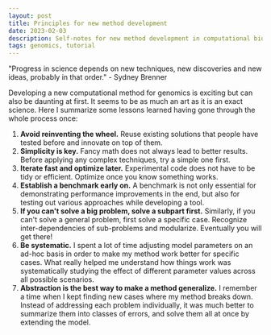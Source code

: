 ```yaml
---
layout: post
title: Principles for new method development
date: 2023-02-03
description: Self-notes for new method development in computational biology
tags: genomics, tutorial
---
```


<meta name="twitter:card" content="summary" />
<meta name="twitter:site" content="@tGaoTeng" />
<meta name="twitter:title" content="Principles for new method development" />
<meta name="twitter:description" content="Self-notes for new method development in computational biology" />
<meta name="twitter:image" content="https://teng-gao.github.io/assets/img/wheel.jpg" />

"Progress in science depends on new techniques, new discoveries and new ideas, probably in that order." - Sydney Brenner 

Developing a new computational method for genomics is exciting but can also be daunting at first. It seems to be as much an art as it is an exact science. Here I summarize some lessons learned having gone through the whole process once:

1. **Avoid reinventing the wheel.** Reuse existing solutions that people have tested before and innovate on top of them. 
2. **Simplicity is key.** Fancy math does not always lead to better results. Before applying any complex techniques, try a simple one first.
3. **Iterate fast and optimize later.** Experimental code does not have to be tidy or efficient. Optimize once you know something works.
4. **Establish a benchmark early on.** A benchmark is not only essential for demonstrating performance improvements in the end, but also for testing out various approaches while developing a tool.
5. **If you can't solve a big problem, solve a subpart first.** Similarly, if you can't solve a general problem, first solve a specific case. Recognize inter-dependencies of sub-problems and modularize. Eventually you will get there!
6. **Be systematic.** I spent a lot of time adjusting model parameters on an ad-hoc basis in order to make my method work better for specific cases. What really helped me understand how things work was systematically studying the effect of different parameter values across all possible scenarios.
7. **Abstraction is the best way to make a method generalize.** I remember a time when I kept finding new cases where my method breaks down. Instead of addressing each problem individually, it was much better to summarize them into classes of errors, and solve them all at once by extending the model.